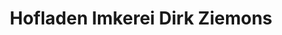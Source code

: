 ---
title: "Hofladen Imkerei Dirk Ziemons"
url: /aachen/hofladen-imkerei-dirk-ziemons/
shop: Gemüse & Obst
---